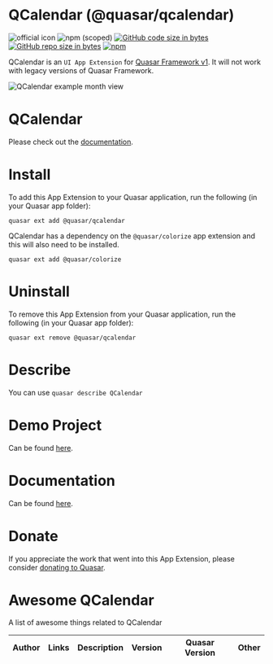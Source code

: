 QCalendar (@quasar/qcalendar)
===

![official icon](https://img.shields.io/badge/Quasar%201.0-Official%20UI%20App%20Extension-blue.svg)
![npm (scoped)](https://img.shields.io/npm/v/@quasar/quasar-app-extension-qcalendar.svg?style=plastic)
[![GitHub code size in bytes](https://img.shields.io/github/languages/code-size/quasarframework/app-extension-qcalendar.svg)]()
[![GitHub repo size in bytes](https://img.shields.io/github/repo-size/quasarframework/app-extension-qcalendar.svg)]()
[![npm](https://img.shields.io/npm/dt/@quasar/quasar-app-extension-qcalendar.svg)](https://www.npmjs.com/package/@quasar/quasar-app-extension-qcalendar)

QCalendar is an `UI App Extension` for [Quasar Framework v1](https://quasar.dev/). It will not work with legacy versions of Quasar Framework.

![QCalendar example month view](https://raw.githubusercontent.com/quasarframework/app-extension-qcalendar/dev/demo/src/statics/qcalendar-month-view.png)


# QCalendar
Please check out the [documentation](https://quasarframework.github.io/app-extension-qcalendar/).

# Install
To add this App Extension to your Quasar application, run the following (in your Quasar app folder):
```
quasar ext add @quasar/qcalendar
```

QCalendar has a dependency on the `@quasar/colorize` app extension and this will also need to be installed.
```
quasar ext add @quasar/colorize
```

# Uninstall
To remove this App Extension from your Quasar application, run the following (in your Quasar app folder):
```
quasar ext remove @quasar/qcalendar
```

# Describe
You can use `quasar describe QCalendar`

# Demo Project
Can be found [here](https://github.com/quasarframework/app-extension-qcalendar/tree/master/demo).

# Documentation
Can be found [here](https://quasarframework.github.io/app-extension-qcalendar).

# Donate
If you appreciate the work that went into this App Extension, please consider [donating to Quasar](https://donate.quasar.dev).

# Awesome QCalendar
A list of awesome things related to QCalendar

| Author | Links | Description | Version | Quasar Version | Other |
| --- | --- | --- | --- | --- | --- |


